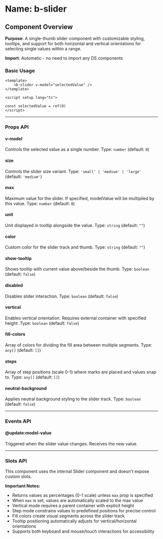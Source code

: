 # Name: b-slider
## Component Overview

**Purpose**: A single-thumb slider component with customizable styling, tooltips, and support for both horizontal and vertical orientations for selecting single values within a range.

**Import**: Automatic - no need to import any DS components

### Basic Usage

```vue
<template>
    <b-slider v-model="selectedValue" />
</template>

<script setup lang="ts">

const selectedValue = ref(0)
</script>
```

---

### Props API

#### v-model
Controls the selected value as a single number. Type: `number` (default: `0`)

#### size
Controls the slider size variant. Type: `'small' | 'medium' | 'large'` (default: `'medium'`)

#### max
Maximum value for the slider. If specified, modelValue will be multiplied by this value. Type: `number` (default: `0`)

#### unit
Unit displayed in tooltip alongside the value. Type: `string` (default: `""`)

#### color
Custom color for the slider track and thumb. Type: `string` (default: `""`)

#### show-tooltip
Shows tooltip with current value above/beside the thumb. Type: `boolean` (default: `false`)

#### disabled
Disables slider interaction. Type: `boolean` (default: `false`)

#### vertical
Enables vertical orientation. Requires external container with specified height. Type: `boolean` (default: `false`)

#### fill-colors
Array of colors for dividing the fill area between multiple segments. Type: `any[]` (default: `[]`)

#### steps
Array of step positions (scale 0-1) where marks are placed and values snap to. Type: `any[]` (default: `[]`)

#### neutral-background
Applies neutral background styling to the slider track. Type: `boolean` (default: `false`)

---

### Events API

#### @update:model-value
Triggered when the slider value changes. Receives the new value.

---

### Slots API

This component uses the internal Slider component and doesn't expose custom slots.

**Important Notes:**
- Returns values as percentages (0-1 scale) unless `max` prop is specified
- When `max` is set, values are automatically scaled to the max value
- Vertical mode requires a parent container with explicit height
- Step mode constrains values to predefined positions for precise control
- Fill colors create visual segments across the slider track
- Tooltip positioning automatically adjusts for vertical/horizontal orientations
- Supports both keyboard and mouse/touch interactions for accessibility